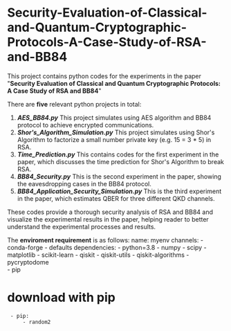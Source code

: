 # Security-Evaluation-of-Classical-and-Quantum-Cryptographic-Protocols-A-Case-Study-of-RSA-and-BB84
This project contains python codes for the experiments in the paper "**Security Evaluation of Classical and Quantum Cryptographic Protocols: A Case Study of RSA and BB84**"

There are **five** relevant python projects in total: 
1) ***AES_BB84.py***
   This project simulates using AES algorithm and BB84 protocol to achieve encrypted communications.
2) ***Shor's_Algorithm_Simulation.py***
   This project simulates using Shor's Algorithm to factorize a small number private key (e.g. 15 = 3 * 5) in RSA.
3) ***Time_Prediction.py***
   This contains codes for the first experiment in the paper, which discusses the time prediction for Shor's Algorithm to break RSA.
4) ***BB84_Security.py***
   This is the second experiment in the paper, showing the eavesdropping cases in the BB84 protocol.
5) ***BB84_Application_Security_Simulation.py***
   This is the third experiment in the paper, which estimates QBER for three different QKD channels. 

These codes provide a thorough security analysis of RSA and BB84 and visualize the experimental results in the paper, helping reader to better understand the experimental processes and results. 

The **enviroment requirement** is as follows:
   name: myenv
   channels:
     - conda-forge
     - defaults
   dependencies:
     - python=3.8
     - numpy
     - scipy
     - matplotlib
     - scikit-learn
     - qiskit
     - qiskit-utils
     - qiskit-algorithms
     - pycryptodome   
     - pip
   # download with pip           
     - pip:
         - random2 

